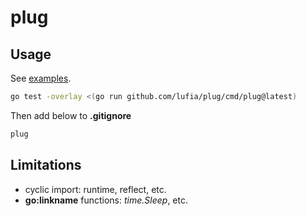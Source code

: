 # plug

## Usage

See [examples](https://github.com/lufia/plug/blob/main/test/example_test.go).

```sh
go test -overlay <(go run github.com/lufia/plug/cmd/plug@latest)
```

Then add below to **.gitignore**

```txt
plug
```

## Limitations

* cyclic import: runtime, reflect, etc.
* **go:linkname** functions: *time.Sleep*, etc.

